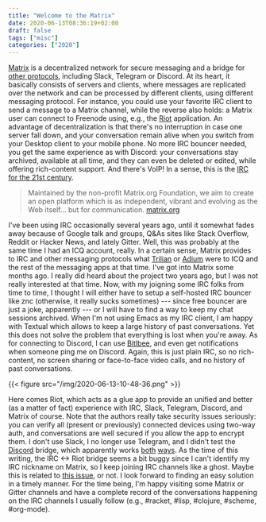 ```yaml
---
title: "Welcome to the Matrix"
date: 2020-06-13T08:36:19+02:00
draft: false
tags: ["misc"]
categories: ["2020"]
---
```


[Matrix](https://matrix.org) is a decentralized network for secure messaging and a bridge for [other protocols](https://matrix.org/bridges), including Slack, Telegram or Discord. At its heart, it basically consists of servers and clients, where messages are replicated over the network and can be processed by different clients, using different messaging protocol. For instance, you could use your favorite IRC client to send a message to a Matrix channel, while the reverse also holds: a Matrix user can connect to Freenode using, e.g., the [Riot](https://about.riot.im) application. An advantage of decentralization is that there's no interruption in case one server fall down, and your conversation remain alive when you switch from your Desktop client to your mobile phone. No more IRC bouncer needed, you get the same experience as with Discord: your conversations stay archived, available at all time, and they can even be deleted or edited, while offering rich-content support. And there's VoIP! In a sense, this is the [IRC for the 21st century](https://blog.jwf.io/2017/08/riot-matrix-irc/).

> Maintained by the non-profit Matrix.org Foundation, we aim to create an open platform which is as independent, vibrant and evolving as the Web itself... but for communication. [matrix.org](https://matrix.org)

I've been using IRC occasionally several years ago, until it somewhat fades away because of Google talk and groups, Q&As sites like Stack Overflow, Reddit or Hacker News, and lately Gitter. Well, this was probably at the same time I had an ICQ account, really. In a certain sense, Matrix provides to IRC and other messaging protocols what [Trilian](https://trillian.im/web/6.3/) or [Adium](https://adium.im) were to ICQ and the rest of the messaging apps at that time. I've got into Matrix some months ago. I really did heard about the project two years ago, but I was not really interested at that time. Now, with my joigning some IRC folks from time to time, I thought I will either have to setup a self-hosted IRC bouncer like znc (otherwise, it really sucks sometimes) --- since free bouncer are just a joke, apparently --- or I will have to find a way to keep my chat sessions archived. When I'm not using Emacs as my IRC client, I am happy with Textual which allows to keep a large history of past conversations. Yet this does not solve the problem that everything is lost when you're away. As for connecting to Discord, I can use [Bitlbee](https://aliquote.org/post/discord-bitlbee/), and even get notifications when someone ping me on Discord. Again, this is just plain IRC, so no rich-content, no screen sharing or face-to-face video calls, and no history of past conversations.

{{< figure src="/img/2020-06-13-10-48-36.png" >}}

Here comes Riot, which acts as a glue app to provide an unified and better (as a matter of fact) experience with IRC, Slack, Telegram, Discord, and Matrix of course. Note that the authors really take security issues seriously: you can verify all (present or previously) connected devices using two-way auth, and conversations are well secured if you allow the app to encrypt them. I don't use Slack, I no longer use Telegram, and I didn't test the [Discord](https://matrix.org/bridges/#discord) bridge, which apparently works [both](https://github.com/matrix-org/matrix-appservice-irc) [ways](https://github.com/matrix-org/matrix-ircd/blob/master/README.md). As the time of this writing, the IRC <-> Riot bridge seems a bit buggy since I can't identify my IRC nickname on Matrix, so I keep joining IRC channels like a ghost. Maybe this is related to [this issue](https://github.com/matrix-org/matrix-appservice-irc/issues/944), or not. I look forward to finding an easy solution in a timely manner. For the time being, I'm happy visiting some Matrix or Gitter channels and have a complete record of the conversations happening on the IRC channels I usually follow (e.g., #racket, #lisp, #clojure, #scheme, #org-mode).
